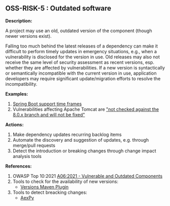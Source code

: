 ## OSS-RISK-5 : Outdated software

**Description:**

A project may use an old, outdated version of the component (though newer versions exist).

Falling too much behind the latest releases of a dependency can make it difficult to perform timely updates in emergency situations, e.g., when a vulnerability is disclosed for the version in use. Old releases may also not receive the same level of security assessment as recent versions, esp. whether they are affected by vulnerabilities. If a new version is syntactically or semantically incompatible with the current version in use, application developers may require significant update/migration efforts to resolve the incompatibility.

**Examples:**

1. [Spring Boot support time frames](https://spring.io/projects/spring-boot#support)
2. Vulnerabilities affecting Apache Tomcat are ["not checked against the 8.0.x branch and will not be fixed"](https://tomcat.apache.org/security-8.html)

**Actions:**

1. Make dependency updates recurring backlog items
2. Automate the discovery and suggestion of updates, e.g. through merge/pull requests
3. Detect the introduction or breaking changes through change impact analysis tools

**References:**

1. OWASP Top 10:2021 [A06:2021 - Vulnerable and Outdated Components](https://owasp.org/Top10/A06_2021-Vulnerable_and_Outdated_Components/)
2. Tools to check for the availability of new versions:
    - [Versions Maven Plugin](https://www.mojohaus.org/versions/versions-maven-plugin/index.html)
3. Tools to detect breacking changes:
    - [AexPy](https://github.com/StardustDL/aexpy)